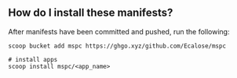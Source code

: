 ## How do I install these manifests?

After manifests have been committed and pushed, run the following:

```pwsh
scoop bucket add mspc https://ghgo.xyz/github.com/Ecalose/mspc

# install apps
scoop install mspc/<app_name>
```
